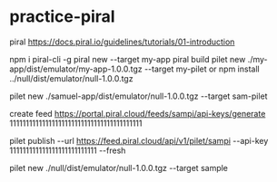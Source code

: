# practice-piral
piral https://docs.piral.io/guidelines/tutorials/01-introduction



npm i piral-cli -g
piral new --target my-app
piral build
pilet new ./my-app/dist/emulator/my-app-1.0.0.tgz --target my-pilet
or 
npm install ../null/dist/emulator/null-1.0.0.tgz

pilet new ./samuel-app/dist/emulator/null-1.0.0.tgz --target sam-pilet


create feed
https://portal.piral.cloud/feeds/sampi/api-keys/generate
11111111111111111111111111111111111111111


pilet publish --url https://feed.piral.cloud/api/v1/pilet/sampi --api-key 111111111111111111111111111  --fresh



pilet new ./null/dist/emulator/null-1.0.0.tgz --target sample 




